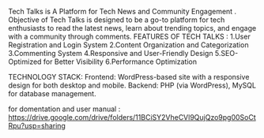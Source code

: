 Tech Talks is A Platform for Tech News and Community Engagement .
Objective of Tech Talks is designed to be a go-to platform for tech enthusiasts to read the latest news, learn about trending topics, and engage with a community through comments.
FEATURES OF TECH TALKS :
1.User Registration and Login System
2.Content Organization and Categorization
3.Commenting System
4.Responsive and User-Friendly Design
5.SEO-Optimized for Better Visibility
6.Performance Optimization


TECHNOLOGY STACK:
Frontend: WordPress-based site with a responsive design for both desktop and mobile.
Backend: PHP (via WordPress), MySQL for database management.

for domentation and user manual : https://drive.google.com/drive/folders/11BCiSY2VheCVl9QujQzo9pg00SoCtRpu?usp=sharing

